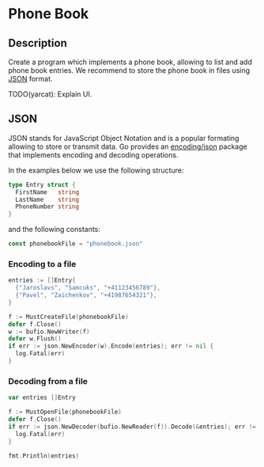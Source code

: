 # Phone Book

## Description

Create a program which implements a phone book, allowing to list and add phone book entries.
We recommend to store the phone book in files using [JSON](https://en.wikipedia.org/wiki/JSON) format.

TODO(yarcat): Explain UI.

## JSON

JSON stands for JavaScript Object Notation and is a popular formating allowing to store or transmit data.
Go provides an [encoding/json](https://pkg.go.dev/encoding/json) package that implements encoding and
decoding operations.

In the examples below we use the following structure:

```go
type Entry struct {
  FirstName   string
  LastName    string
  PhoneNumber string
}
```

and the following constants:

```go
const phonebookFile = "phonebook.json"
```

### Encoding to a file

```go
entries := []Entry{
  {"Jaroslavs", "Samcuks", "+41123456789"},
  {"Pavel", "Zaichenkov", "+41987654321"},
}

f := MustCreateFile(phonebookFile)
defer f.Close()
w := bufio.NewWriter(f)
defer w.Flush()
if err := json.NewEncoder(w).Encode(entries); err != nil {
  log.Fatal(err)
}
```

### Decoding from a file

```go
var entries []Entry

f := MustOpenFile(phonebookFile)
defer f.Close()
if err := json.NewDecoder(bufio.NewReader(f)).Decode(&entries); err != nil {
  log.Fatal(err)
}

fmt.Println(entries)
```
